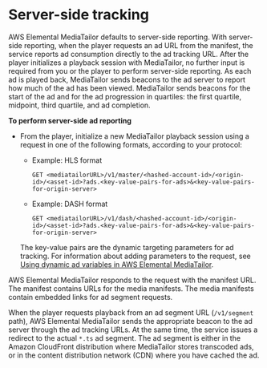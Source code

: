 # Server\-side tracking<a name="ad-reporting-server-side"></a>

AWS Elemental MediaTailor defaults to server\-side reporting\. With server\-side reporting, when the player requests an ad URL from the manifest, the service reports ad consumption directly to the ad tracking URL\. After the player initializes a playback session with MediaTailor, no further input is required from you or the player to perform server\-side reporting\. As each ad is played back, MediaTailor sends beacons to the ad server to report how much of the ad has been viewed\. MediaTailor sends beacons for the start of the ad and for the ad progression in quartiles: the first quartile, midpoint, third quartile, and ad completion\.

**To perform server\-side ad reporting**
+ From the player, initialize a new MediaTailor playback session using a request in one of the following formats, according to your protocol:
  + Example: HLS format

    ```
    GET <mediatailorURL>/v1/master/<hashed-account-id>/<origin-id>/<asset-id>?ads.<key-value-pairs-for-ads>&<key-value-pairs-for-origin-server>
    ```
  + Example: DASH format

    ```
    GET <mediatailorURL>/v1/dash/<hashed-account-id>/<origin-id>/<asset-id>?ads.<key-value-pairs-for-ads>&<key-value-pairs-for-origin-server>
    ```

  The key\-value pairs are the dynamic targeting parameters for ad tracking\. For information about adding parameters to the request, see [Using dynamic ad variables in AWS Elemental MediaTailor](variables.md)\.

AWS Elemental MediaTailor responds to the request with the manifest URL\. The manifest contains URLs for the media manifests\. The media manifests contain embedded links for ad segment requests\.

When the player requests playback from an ad segment URL \(`/v1/segment` path\), AWS Elemental MediaTailor sends the appropriate beacon to the ad server through the ad tracking URLs\. At the same time, the service issues a redirect to the actual `*.ts` ad segment\. The ad segment is either in the Amazon CloudFront distribution where MediaTailor stores transcoded ads, or in the content distribution network \(CDN\) where you have cached the ad\. 
